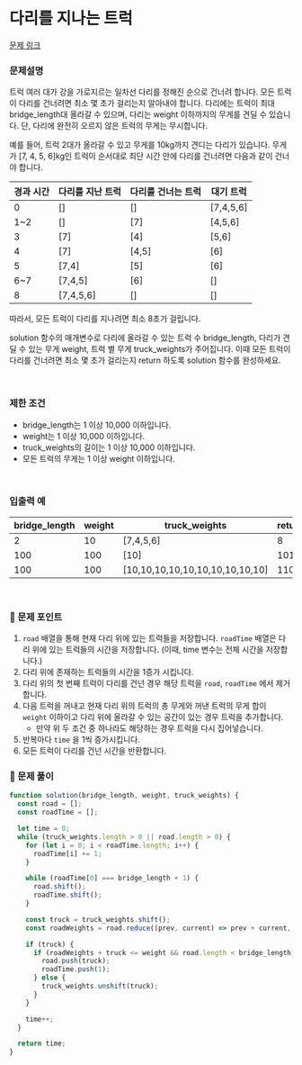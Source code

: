 # 다리를 지나는 트럭

[문제 링크](https://school.programmers.co.kr/learn/courses/30/lessons/42583)

### 문제설명

트럭 여러 대가 강을 가로지르는 일차선 다리를 정해진 순으로 건너려 합니다. 모든 트럭이 다리를 건너려면 최소 몇 초가 걸리는지 알아내야 합니다. 다리에는 트럭이 최대 bridge_length대 올라갈 수 있으며, 다리는 weight 이하까지의 무게를 견딜 수 있습니다. 단, 다리에 완전히 오르지 않은 트럭의 무게는 무시합니다.

예를 들어, 트럭 2대가 올라갈 수 있고 무게를 10kg까지 견디는 다리가 있습니다. 무게가 [7, 4, 5, 6]kg인 트럭이 순서대로 최단 시간 안에 다리를 건너려면 다음과 같이 건너야 합니다.

| 경과 시간 | 다리를 지난 트럭 | 다리를 건너는 트럭 | 대기 트럭 |
| --------- | ---------------- | ------------------ | --------- |
| 0         | []               | []                 | [7,4,5,6] |
| 1~2       | []               | [7]                | [4,5,6]   |
| 3         | [7]              | [4]                | [5,6]     |
| 4         | [7]              | [4,5]              | [6]       |
| 5         | [7,4]            | [5]                | [6]       |
| 6~7       | [7,4,5]          | [6]                | []        |
| 8         | [7,4,5,6]        | []                 | []        |

따라서, 모든 트럭이 다리를 지나려면 최소 8초가 걸립니다.

solution 함수의 매개변수로 다리에 올라갈 수 있는 트럭 수 bridge_length, 다리가 견딜 수 있는 무게 weight, 트럭 별 무게 truck_weights가 주어집니다. 이때 모든 트럭이 다리를 건너려면 최소 몇 초가 걸리는지 return 하도록 solution 함수를 완성하세요.

<br/>

### 제한 조건

- bridge_length는 1 이상 10,000 이하입니다.
- weight는 1 이상 10,000 이하입니다.
- truck_weights의 길이는 1 이상 10,000 이하입니다.
- 모든 트럭의 무게는 1 이상 weight 이하입니다.

<br/>

### 입출력 예

| bridge_length | weight | truck_weights                   | return |
| ------------- | ------ | ------------------------------- | ------ |
| 2             | 10     | [7,4,5,6]                       | 8      |
| 100           | 100    | [10]                            | 101    |
| 100           | 100    | [10,10,10,10,10,10,10,10,10,10] | 110    |

<br/>

### 📕 문제 포인트

1. `road` 배열을 통해 현재 다리 위에 있는 트럭들을 저장합니다. `roadTime` 배열은 다리 위에 있는 트럭들의 시간을 저장합니다. (이때, time 변수는 전체 시간을 저장합니다.)
2. 다리 위에 존재하는 트럭들의 시간을 1증가 시킵니다.
3. 다리 위의 첫 번째 트럭이 다리를 건넌 경우 해당 트럭을 `road`, `roadTime` 에서 제거합니다.
4. 다음 트럭을 꺼내고 현재 다리 위의 트럭의 총 무게와 꺼낸 트럭의 무게 합이 `weight` 이하이고 다리 위에 올라갈 수 있는 공간이 있는 경우 트럭을 추가합니다.
   - 만약 위 두 조건 중 하나라도 해당하는 경우 트럭을 다시 집어넣습니다.
5. 반복마다 `time` 을 1씩 증가시킵니다.
6. 모든 트럭이 다리를 건넌 시간을 반환합니다.

### 📝 문제 풀이

```js
function solution(bridge_length, weight, truck_weights) {
  const road = [];
  const roadTime = [];

  let time = 0;
  while (truck_weights.length > 0 || road.length > 0) {
    for (let i = 0; i < roadTime.length; i++) {
      roadTime[i] += 1;
    }

    while (roadTime[0] === bridge_length + 1) {
      road.shift();
      roadTime.shift();
    }

    const truck = truck_weights.shift();
    const roadWeights = road.reduce((prev, current) => prev + current, 0);

    if (truck) {
      if (roadWeights + truck <= weight && road.length < bridge_length) {
        road.push(truck);
        roadTime.push(1);
      } else {
        truck_weights.unshift(truck);
      }
    }

    time++;
  }

  return time;
}
```
